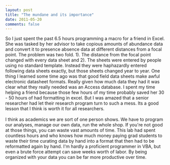 ```yaml
---
layout: post
title: "The mundane and its importance"
date: 2011-05-20
comments: false
---
```


<div class='post'>
So I just spent the past 6.5 hours programming a macro for a friend in Excel.  She was tasked by her advisor to take copious amounts of abundance data and convert it to presence absence data at different distances from a focal point.  The problem was two fold.  1).  The distance from the focal point changed with every data sheet and 2). The sheets were entered by people using no standard template.  Instead they were haphazardly entered following data sheets exactly, but those sheets changed year to year.  One thing I learned some time ago was that good field data sheets make awful electronic datasheet formats.  Really given how much data they had it was clear what they really needed was an Access database.  I spent my time helping a friend because those few hours of my time probably saved her 30 - 50 hours of had formatting in excel.  But I was amazed that a senior researcher had let their research program turn to such a mess.  Its a good lesson that I think is worth it for all researchers.  <br /><br />I think as academics we are sort of one person shows.  We have to program our analyses, manage our own data, run the whole shop.  If you're not good at those things, you can waste vast amounts of time.  This lab had spent countless hours and who knows how much money paying grad students to waste their time curating data by hand into a format that then had to be reformatted again by hand.  I'm hardly a proficient programmer in VBA, but even a brute force attempt can save weeks worth of labor.  By being organized with your data you can be far more productive over time.</div>
